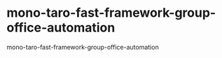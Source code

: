 # mono-taro-fast-framework-group-office-automation
mono-taro-fast-framework-group-office-automation
